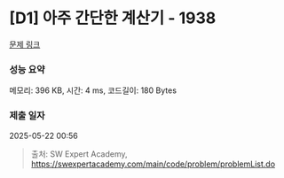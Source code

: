 # [D1] 아주 간단한 계산기 - 1938 

[문제 링크](https://swexpertacademy.com/main/code/problem/problemDetail.do?contestProbId=AV5PjsYKAMIDFAUq) 

### 성능 요약

메모리: 396 KB, 시간: 4 ms, 코드길이: 180 Bytes

### 제출 일자

2025-05-22 00:56



> 출처: SW Expert Academy, https://swexpertacademy.com/main/code/problem/problemList.do